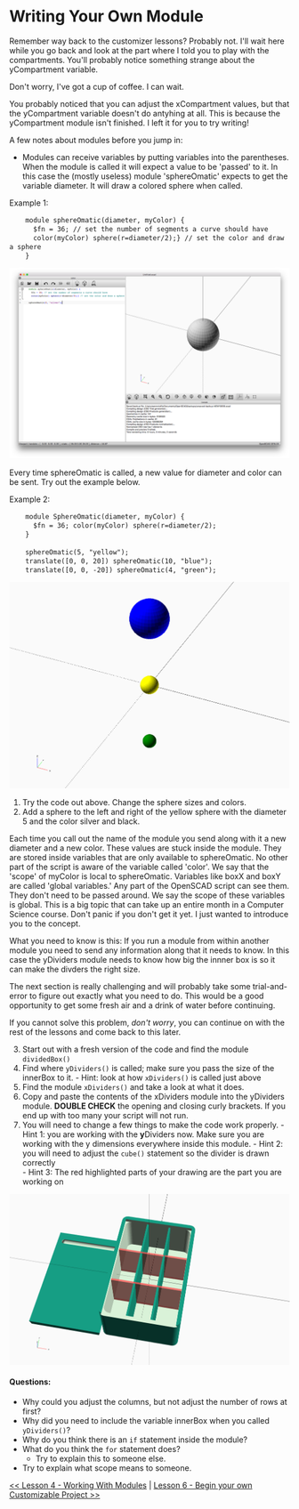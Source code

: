 # Writing Your Own Module
Remember way back to the customizer lessons? Probably not. I'll wait here while you go back and look at the part where I told you to play with the compartments. You'll probably notice something strange about the yCompartment variable.

Don't worry, I've got a cup of coffee. I can wait.

You probably noticed that you can adjust the xCompartment values, but that the yCompartment variable doesn't do antyhing at all.  This is because the yCompartment module isn't finished. I left it for you to try writing!

A few notes about modules before you jump in:
* Modules can receive variables by putting variables into the parentheses. When the module is called it will expect a value to be 'passed' to it. In this case the (mostly useless) module 'sphereOmatic' expects to get the variable diameter. It will draw a colored sphere when called.

Example 1:
```
    module sphereOmatic(diameter, myColor) {
      $fn = 36; // set the number of segments a curve should have
      color(myColor) sphere(r=diameter/2);} // set the color and draw a sphere
    }
```

![Sphere O Matic](./Lessons/Lesson_5_-_img_5.0.png)

Every time sphereOmatic is called, a new value for diameter and color can be sent.  Try out the example below.

Example 2:
```
    module SphereOmatic(diameter, myColor) {
      $fn = 36; color(myColor) sphere(r=diameter/2);
    }

    sphereOmatic(5, "yellow");
    translate([0, 0, 20]) sphereOmatic(10, "blue");
    translate([0, 0, -20]) sphereOmatic(4, "green");

```

![Exapmle 2](./Lessons/Lesson_5_-_img_5.1.png)

  1. Try the code out above. Change the sphere sizes and colors.
  2. Add a sphere to the left and right of the yellow sphere with the diameter 5 and the color silver and black.
  
Each time you call out the name of the module you send along with it a new diameter and a new color. These values are stuck inside the module. They are stored inside variables that are only available to sphereOmatic.  No other part of the script is aware of the variable called 'color'.  We say that the 'scope' of myColor is local to sphereOmatic. Variables like boxX and boxY are called 'global variables.' Any part of the OpenSCAD script can see them. They don't need to be passed around. We say the scope of these variables is global. This is a big topic that can take up an entire month in a Computer Science course. Don't panic if you don't get it yet. I just wanted to introduce you to the concept.
    
What you need to know is this: If you run a module from within another module you need to send any information along that it needs to know. In this case the yDividers module needs to know how big the innner box is so it can make the divders the right size.

The next section is really challenging and will probably take some trial-and-error to figure out exactly what you need to do. This would be a good opportunity to get some fresh air and a drink of water before continuing.

 If you cannot solve this problem, *don't worry*, you can continue on with the rest of the lessons and come back to this later.

  3. Start out with a fresh version of the code and find the module `dividedBox()`
  4. Find where `yDividers()` is called; make sure you pass the size of the innerBox to it.
    - Hint: look at how `xDividers()` is called just above
  5. Find the module `xDividers()` and take a look at what it does.
  6. Copy and paste the contents of the xDividers module into the yDividers module.  **DOUBLE CHECK** the opening and closing curly brackets. If you end up with too many your script will not run.
  7. You will need to change a few things to make the code work properly.
    - Hint 1: you are working with the **y**Dividers now. Make sure you are working with the y dimensions everywhere inside this module.
    - Hint 2: you will need to adjust the `cube()` statement so the divider is drawn correctly  
    - Hint 3: The red highlighted parts of your drawing are the part you are working on

![Example 3](./Lessons/Lesson_5_-_img_5.2.png)

#### Questions:
* Why could you adjust the columns, but not adjust the number of rows at first?
* Why did you need to include the variable innerBox when you called `yDividers()`?
* Why do you think there is an `if` statement inside the module?
* What do you think the `for` statement does? 
    * Try to explain this to someone else.
* Try to explain what scope means to someone.
 
[<< Lesson 4 - Working With Modules](./Lesson4_Modules.scad) | [Lesson 6 - Begin your own Customizable Project >>](./Lesson6_Customizable_Project.md)
